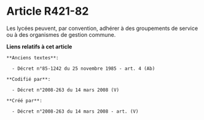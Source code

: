 # Article R421-82

Les lycées peuvent, par convention, adhérer à des groupements de service ou à des organismes de gestion commune.

**Liens relatifs à cet article**

	**Anciens textes**:

	  - Décret n°85-1242 du 25 novembre 1985 - art. 4 (Ab)

	**Codifié par**:

	  - Décret n°2008-263 du 14 mars 2008 (V)

	**Créé par**:

	  - Décret n°2008-263 du 14 mars 2008 - art. (V)
